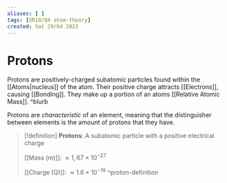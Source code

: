 ```yaml
---
aliases: [ ]
tags: [GR10/Q4 atom-theory]
created: Sat 29/04 2023
---
```

# Protons
Protons are positively-charged subatomic particles found within the [[Atoms|nucleus]] of the atom. Their positive charge attracts [[Electrons]], causing [[Bonding]]. They make up a portion of an atoms [[Relative Atomic Mass]]. ^blurb

Protons are *characteristic* of an element, meaning that the distinguisher between elements is the amount of protons that they have. 

> [!definition]
> **Protons**: A subatomic particle with a positive electrical charge
>
> [[Mass (m)]]: $\approx 1,67 \times 10^{-27}$
> 
> [[Charge (Q)]]: $\approx 1.6 \times 10^{-19}$
^proton-definition

